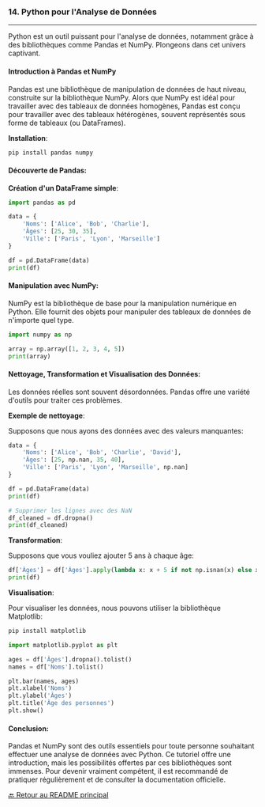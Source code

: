 ### 14. **Python pour l'Analyse de Données**

---

Python est un outil puissant pour l'analyse de données, notamment grâce à des bibliothèques comme Pandas et NumPy. Plongeons dans cet univers captivant.

#### **Introduction à Pandas et NumPy**

Pandas est une bibliothèque de manipulation de données de haut niveau, construite sur la bibliothèque NumPy. Alors que NumPy est idéal pour travailler avec des tableaux de données homogènes, Pandas est conçu pour travailler avec des tableaux hétérogènes, souvent représentés sous forme de tableaux (ou DataFrames).

**Installation**:

```bash
pip install pandas numpy
```

#### **Découverte de Pandas**:

**Création d'un DataFrame simple**:

```python
import pandas as pd

data = {
    'Noms': ['Alice', 'Bob', 'Charlie'],
    'Âges': [25, 30, 35],
    'Ville': ['Paris', 'Lyon', 'Marseille']
}

df = pd.DataFrame(data)
print(df)
```

#### **Manipulation avec NumPy**:

NumPy est la bibliothèque de base pour la manipulation numérique en Python. Elle fournit des objets pour manipuler des tableaux de données de n'importe quel type.

```python
import numpy as np

array = np.array([1, 2, 3, 4, 5])
print(array)
```

#### **Nettoyage, Transformation et Visualisation des Données**:

Les données réelles sont souvent désordonnées. Pandas offre une variété d'outils pour traiter ces problèmes.

**Exemple de nettoyage**:

Supposons que nous ayons des données avec des valeurs manquantes:

```python
data = {
    'Noms': ['Alice', 'Bob', 'Charlie', 'David'],
    'Âges': [25, np.nan, 35, 40],
    'Ville': ['Paris', 'Lyon', 'Marseille', np.nan]
}

df = pd.DataFrame(data)
print(df)

# Supprimer les lignes avec des NaN
df_cleaned = df.dropna()
print(df_cleaned)
```

**Transformation**:

Supposons que vous vouliez ajouter 5 ans à chaque âge:

```python
df['Âges'] = df['Âges'].apply(lambda x: x + 5 if not np.isnan(x) else x)
print(df)
```

**Visualisation**:

Pour visualiser les données, nous pouvons utiliser la bibliothèque Matplotlib:

```bash
pip install matplotlib
```

```python
import matplotlib.pyplot as plt

ages = df['Âges'].dropna().tolist()
names = df['Noms'].tolist()

plt.bar(names, ages)
plt.xlabel('Noms')
plt.ylabel('Âges')
plt.title('Âge des personnes')
plt.show()
```

#### **Conclusion**:

Pandas et NumPy sont des outils essentiels pour toute personne souhaitant effectuer une analyse de données avec Python. Ce tutoriel offre une introduction, mais les possibilités offertes par ces bibliothèques sont immenses. Pour devenir vraiment compétent, il est recommandé de pratiquer régulièrement et de consulter la documentation officielle.


[🔙 Retour au README principal](./readme.md)